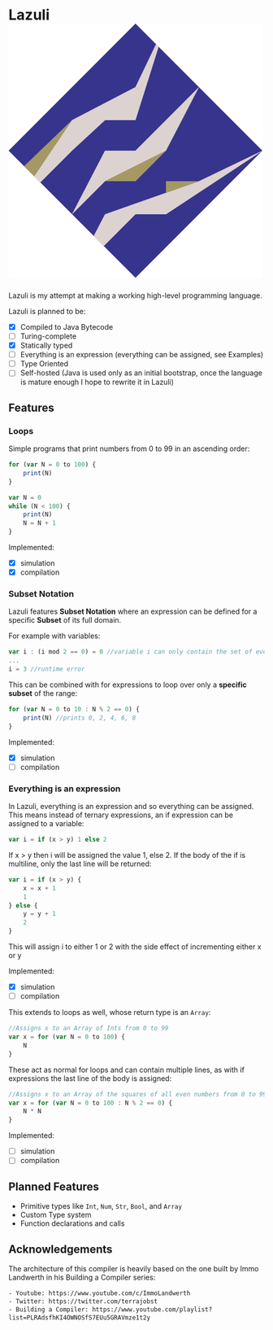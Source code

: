 # Lazuli ![Lazuli](logo.png?raw=true "Title")

Lazuli is my attempt at making a working high-level programming language.

Lazuli is planned to be:
- [x] Compiled to Java Bytecode
- [ ] Turing-complete
- [x] Statically typed
- [ ] Everything is an expression (everything can be assigned, see Examples)
- [ ] Type Oriented
- [ ] Self-hosted (Java is used only as an initial bootstrap, once the language is mature enough I hope to rewrite it in Lazuli)

## Features

### Loops

Simple programs that print numbers from 0 to 99 in an ascending order:

```javascript
for (var N = 0 to 100) {
    print(N)
}
```

```javascript
var N = 0
while (N < 100) {
    print(N)
    N = N + 1
}
```

Implemented:
   - [x] simulation
   - [x] compilation

### Subset Notation

Lazuli features **Subset Notation** where an expression can be defined for a specific **Subset** of its full domain. 

For example with variables:

```javascript
var i : (i mod 2 == 0) = 0 //variable i can only contain the set of even integers
...
i = 3 //runtime error
```

This can be combined with for expressions to loop over only a **specific subset** of the range:

```javascript
for (var N = 0 to 10 : N % 2 == 0) {
    print(N) //prints 0, 2, 4, 6, 8
}
```

Implemented:
   - [x] simulation
   - [ ] compilation

### Everything is an expression

In Lazuli, everything is an expression and so everything can be assigned. This means instead of ternary expressions, an if expression can be assigned to a variable:

```javascript
var i = if (x > y) 1 else 2
```
If x > y then i will be assigned the value 1, else 2. If the body of the if is multiline, only the last line will be returned:

```javascript
var i = if (x > y) {
    x = x + 1
    1
} else {
    y = y + 1
    2
}
```
This will assign i to either 1 or 2 with the side effect of incrementing either x or y

Implemented:
   - [x] simulation
   - [ ] compilation
   
This extends to loops as well, whose return type is an `Array`:

```javascript
//Assigns x to an Array of Ints from 0 to 99
var x = for (var N = 0 to 100) {
    N
}
```

These act as normal for loops and can contain multiple lines, as with if expressions the last line of the body is assigned:

```javascript
//Assigns x to an Array of the squares of all even numbers from 0 to 99
var x = for (var N = 0 to 100 : N % 2 == 0) {
    N * N
}
```

Implemented:
   - [ ] simulation
   - [ ] compilation
   
## Planned Features

- Primitive types like `Int`, `Num`, `Str`, `Bool`, and `Array`
- Custom Type system
- Function declarations and calls

## Acknowledgements

The architecture of this compiler is heavily based on the one built by Immo Landwerth in his Building a Compiler series:

    - Youtube: https://www.youtube.com/c/ImmoLandwerth
    - Twitter: https://twitter.com/terrajobst
    - Building a Compiler: https://www.youtube.com/playlist?list=PLRAdsfhKI4OWNOSfS7EUu5GRAVmze1t2y